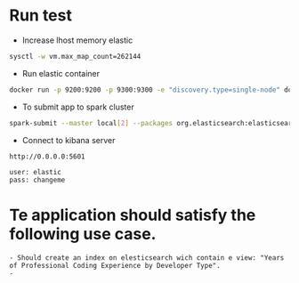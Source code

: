 # Run test 

- Increase lhost memory elastic

```bash
sysctl -w vm.max_map_count=262144
```

- Run elastic container

```bash
docker run -p 9200:9200 -p 9300:9300 -e "discovery.type=single-node" docker.elastic.co/elasticsearch/elasticsearch:7.1.1
```

- To submit app to spark cluster

```bash
spark-submit --master local[2] --packages org.elasticsearch:elasticsearch-spark-20_2.11:7.1.1 --class Main target/scala-2.11/bts-rtda-lab-9_2.11-1.jar /appdata/data/survey_results_public.csv
```

- Connect to kibana server
```
http://0.0.0.0:5601

user: elastic
pass: changeme
```


# Te application should satisfy the following use case.

    - Should create an index on elesticsearch wich contain e view: "Years of Professional Coding Experience by Developer Type".   
    - 